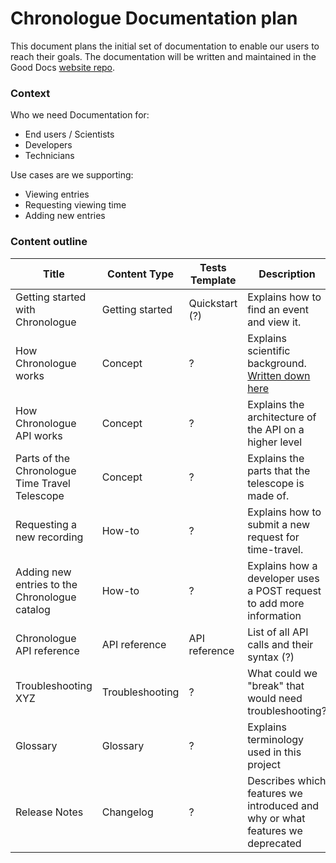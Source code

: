 # Chronologue Documentation plan

This document plans the initial set of documentation to enable our users to reach their goals. 
The documentation will be written and maintained in the Good Docs [website repo](https://github.com/thegooddocsproject/website-hugo). 

### Context
Who we need Documentation for: 
- End users / Scientists
- Developers
- Technicians

Use cases are we supporting:
- Viewing entries
- Requesting viewing time
- Adding new entries

### Content outline

|Title   |Content Type   |Tests Template   | Description  | Audience | Assigned to |
|---|---|---|---|---|----|
|Getting started with Chronologue  | Getting started  | Quickstart (?)  | Explains how to find an event and view it.  | End users  | Tina
|How Chronologue works  |Concept   | ?  | Explains scientific background. [Written down here](https://github.com/thegooddocsproject/chronologue/wiki/Technology-of-the-Chronologue-telescope-explained)   |  | Tina|
|  How Chronologue API works | Concept  | ?  |Explains the architecture of the API on a higher level   | Scientist, Developer  | Ian|
| Parts of the Chronologue Time Travel Telescope  |  Concept |  ? |Explains the parts that the telescope is made of. | Technicians  |Tina, Serena|
| Requesting a new recording | How-to  |  ? | Explains how to submit a new request for time-travel. |Scientist   |Tina|
| Adding new entries to the Chronologue catalog  | How-to   |  ? |  Explains how a developer uses a POST request to add more information | Developer  |Ian|
| Chronologue API reference  |API reference   |  API reference | List of all API calls and their syntax (?)  | Developers  |Ian|
| Troubleshooting XYZ  |Troubleshooting   |  ? | What could we "break" that would need troubleshooting?  | Technicians  |Tina|
|Glossary   | Glossary  | ?  | Explains terminology used in this project  | End users, Scientists, Technicians  |Tina|
| Release Notes  | Changelog   |  ? | Describes which features we introduced and why or what features we deprecated  |  Developers |Tina/ Ian|

<!-- 
Column
|   |   |   |   |   |
-->
